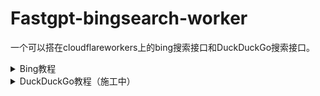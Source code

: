 # Fastgpt-bingsearch-worker
一个可以搭在cloudflareworkers上的bing搜索接口和DuckDuckGo搜索接口。

<details>
  <summary>Bing教程</summary>

  ### 1.申请Azure学生100USD账号/Azure免费200USD账号
- 教程网上一搜一堆，这里不再赘述

### 2.申请BingAPI
- 首先进入https://www.customsearch.ai/申请BingAPI
- ![image](https://github.com/Nothingness-Void/Fastgpt-bingsearch-worker/assets/55913486/ac48824f-193d-4827-a801-4a729ac0a36d)
- 创建一个实例，名字随意
- 点到Production
- ![image](https://github.com/Nothingness-Void/Fastgpt-bingsearch-worker/assets/55913486/7edbb1a7-15de-40b8-ae80-6a89d8a8dc34)
- 会跳转到Ms Azure 需要有Azure订阅
- ![image](https://github.com/Nothingness-Void/Fastgpt-bingsearch-worker/assets/55913486/bdae45dd-398b-4d2f-95e2-ceb681dea91e)
- 资源创建完成后跳转到资源
- ![image](https://github.com/Nothingness-Void/Fastgpt-bingsearch-worker/assets/55913486/6879b1d5-6ad2-45c1-98d8-c742e40ebc6e)
- ![image](https://github.com/Nothingness-Void/Fastgpt-bingsearch-worker/assets/55913486/5f562f4b-0c6b-4018-85c3-8d2768cda1da)

- 回到申请BIngAPI界面，将API粘贴进去 并在QUery里面输入要搜索的内容点击Call
- ![image](https://github.com/Nothingness-Void/Fastgpt-bingsearch-worker/assets/55913486/f17d2569-2ee3-4c42-b4a4-d9ab04540b19)
- 如果返回了搜索内容
- ![image](https://github.com/Nothingness-Void/Fastgpt-bingsearch-worker/assets/55913486/5b3f4375-d790-49c8-a991-f69aa718fdb2)
- 则代表API正常
- 即可将Custom Configuration ID和Subscription Key先复制下来保存
- 复制workers.js里的代码，粘贴到cloudflare woekers里
- 并分别填入刚才复制的值到代码的第三行和第一行的留空中
- 部署该js即可使用

### 3.配置FastGPT
- FastGPT里http调用模块配置如下，其中链接填自己的wokers部署域名即可
- ![image](https://github.com/Nothingness-Void/Fastgpt-bingsearch-worker/assets/55913486/e3f0da8a-4a98-4d6e-a608-d316c926f6d3)
- Body部分填写
  ```{ "searchKey": "{{Prompt}}" }```

</details>

<details>
  <summary>DuckDuckGo教程（施工中）</summary>

### 1.搭建DuckDuckGo搜索接入点
- 参考https://github.com/binjie09/duckduckgo-api自行搭建

### 2.配置workers并搭建
- 复制workers.js里的代码，粘贴到cloudflare woekers里
- 在第一行中填写上一步搭建的DuckDuckGo搜索接入点

### 3.配置FastGPT
- FastGPT里http调用模块配置如下，其中链接填自己的wokers部署域名即可
- Body部分填写```{ "searchKey": "{{Prompt}},"maxResults": 5" }```
- MaxResults填写你希望返回的结果数量
</details>
